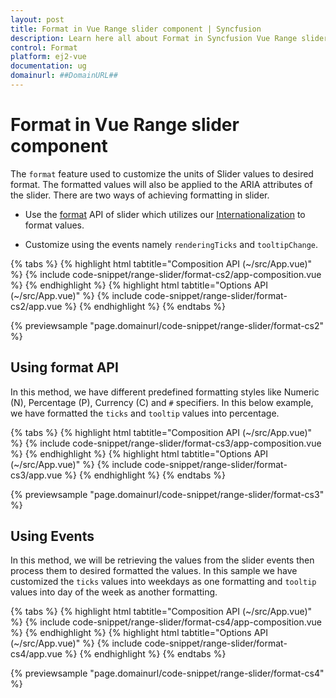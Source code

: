```yaml
---
layout: post
title: Format in Vue Range slider component | Syncfusion
description: Learn here all about Format in Syncfusion Vue Range slider component of Syncfusion Essential JS 2 and more.
control: Format 
platform: ej2-vue
documentation: ug
domainurl: ##DomainURL##
---
```


# Format in Vue Range slider component

The `format` feature used to customize the units of Slider values to desired format. The formatted values will also be applied to the ARIA attributes of the slider. There are two ways of achieving formatting in slider.

* Use the [format](https://ej2.syncfusion.com/vue/documentation/api/slider/tooltipDataModel/#format) API of slider which utilizes our [Internationalization](../common/internationalization/) to format values.

* Customize using the events namely `renderingTicks` and `tooltipChange`.

{% tabs %}
{% highlight html tabtitle="Composition API (~/src/App.vue)" %}
{% include code-snippet/range-slider/format-cs2/app-composition.vue %}
{% endhighlight %}
{% highlight html tabtitle="Options API (~/src/App.vue)" %}
{% include code-snippet/range-slider/format-cs2/app.vue %}
{% endhighlight %}
{% endtabs %}
        
{% previewsample "page.domainurl/code-snippet/range-slider/format-cs2" %}

## Using format API

In this method, we have different predefined formatting styles like Numeric (N), Percentage (P), Currency (C) and `#` specifiers. In this below example, we have formatted the `ticks` and `tooltip` values into percentage.

{% tabs %}
{% highlight html tabtitle="Composition API (~/src/App.vue)" %}
{% include code-snippet/range-slider/format-cs3/app-composition.vue %}
{% endhighlight %}
{% highlight html tabtitle="Options API (~/src/App.vue)" %}
{% include code-snippet/range-slider/format-cs3/app.vue %}
{% endhighlight %}
{% endtabs %}
        
{% previewsample "page.domainurl/code-snippet/range-slider/format-cs3" %}

## Using Events

In this method, we will be retrieving the values from the slider events then process them to desired formatted the values. In this sample we have customized the `ticks` values into weekdays as one formatting and `tooltip` values into day of the week as another formatting.

{% tabs %}
{% highlight html tabtitle="Composition API (~/src/App.vue)" %}
{% include code-snippet/range-slider/format-cs4/app-composition.vue %}
{% endhighlight %}
{% highlight html tabtitle="Options API (~/src/App.vue)" %}
{% include code-snippet/range-slider/format-cs4/app.vue %}
{% endhighlight %}
{% endtabs %}
        
{% previewsample "page.domainurl/code-snippet/range-slider/format-cs4" %}